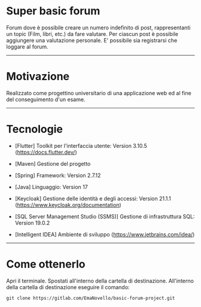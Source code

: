 # Super basic forum

Forum dove è possibile creare un numero indefinito di post, rappresentanti un topic (Film, libri, etc.) da fare valutare. Per ciascun post è possibile aggiungere una valutazione personale.
E' possibile sia registrarsi che loggare al forum.
***

# Motivazione

Realizzato come progettino universitario di una applicazione web ed al fine del conseguimento d'un esame.
***

# Tecnologie

* [Flutter] Toolkit per l'interfaccia utente: Version 3.10.5 (https://docs.flutter.dev/)
* [Maven] Gestione del progetto 
* [Spring] Framework: Version 2.7.12 
* [Java] Linguaggio: Version 17
* [Keycloak] Gestione delle identità e degli accessi: Version 21.1.1 (https://www.keycloak.org/documentation)
* [SQL Server Management Studio (SSMS)] Gestione di infrastruttura SQL: Version 19.0.2 

* [Intelligent IDEA] Ambiente di sviluppo (https://www.jetbrains.com/idea/)
***

# Come ottenerlo

Apri il terminale.
Spostati all'interno della cartella di destinazione.
All'interno della cartella di destinazione eseguire il comando:

```
git clone https://gitlab.com/EmaNovello/basic-forum-project.git



